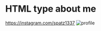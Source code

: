 # HTML type about me
https://instagram.com/spatz1337
![profile](https://user-images.githubusercontent.com/77550188/178151031-cac3cab5-abf1-4249-8227-cac52e88b8b3.jpg)
